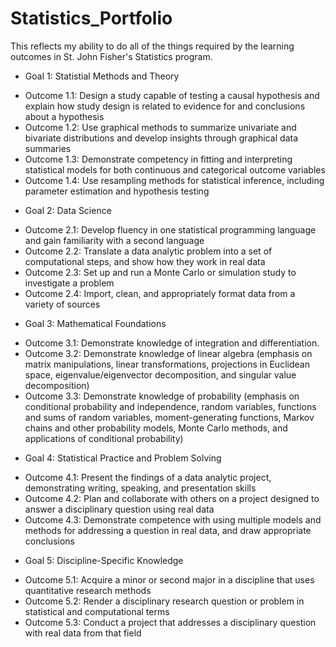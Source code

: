 # Statistics_Portfolio
This reflects my ability to do all of the things required by the learning outcomes in St. John Fisher's Statistics program.

- Goal 1: Statistial Methods and Theory
 + Outcome 1.1: Design a study capable of testing a causal hypothesis and explain how study design is related to evidence for and conclusions about a hypothesis
 + Outcome 1.2: Use graphical methods to summarize univariate and bivariate distributions and develop insights through graphical data summaries
 + Outcome 1.3: Demonstrate competency in fitting and interpreting statistical models for both continuous and categorical outcome variables
 + Outcome 1.4: Use resampling methods for statistical inference, including parameter estimation and hypothesis testing
 
 - Goal 2: Data Science
 + Outcome 2.1: Develop fluency in one statistical programming language and gain familiarity with a second language
 + Outcome 2.2: Translate a data analytic problem into a set of computational steps, and show how they work in real data
 + Outcome 2.3: Set up and run a Monte Carlo or simulation study to investigate a problem
 + Outcome 2.4: Import, clean, and appropriately format data from a variety of sources
 
 - Goal 3: Mathematical Foundations
 + Outcome 3.1: Demonstrate knowledge of integration and differentiation.
 + Outcome 3.2: Demonstrate knowledge of linear algebra (emphasis on matrix manipulations, linear transformations, projections in Euclidean space, eigenvalue/eigenvector decomposition, and singular value decomposition)
 + Outcome 3.3: Demonstrate knowledge of probability (emphasis on conditional probability and independence, random variables, functions and sums of random variables, moment-generating functions, Markov chains and other probability models, Monte Carlo methods, and applications of conditional probability)
 
 - Goal 4: Statistical Practice and Problem Solving
 + Outcome 4.1: Present the findings of a data analytic project, demonstrating writing, speaking, and presentation skills
 + Outcome 4.2: Plan and collaborate with others on a project designed to answer a disciplinary question using real data
 + Outcome 4.3: Demonstrate competence with using multiple models and methods for addressing a question in real data, and draw appropriate conclusions
 
 - Goal 5: Discipline-Specific Knowledge
 + Outcome 5.1: Acquire a minor or second major in a discipline that uses quantitative research methods
 + Outcome 5.2: Render a disciplinary research question or problem in statistical and computational terms
 + Outcome 5.3: Conduct a project that addresses a disciplinary question with real data from that field
